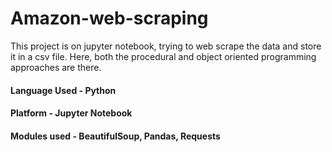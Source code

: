 # Amazon-web-scraping
This project is on jupyter notebook, trying to web scrape the data and store it in a csv file. Here, both the procedural and object oriented programming approaches are there.

#### **Language Used** - Python

#### **Platform** - Jupyter Notebook

#### **Modules used** - BeautifulSoup, Pandas, Requests
